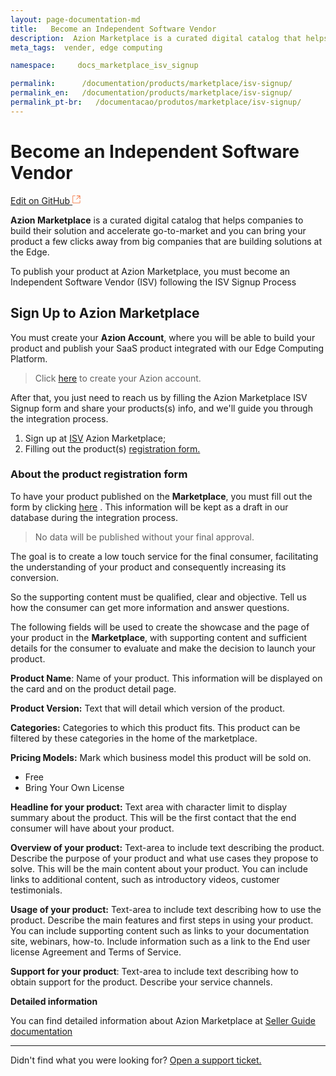```yaml
---
layout: page-documentation-md
title:   Become an Independent Software Vendor
description:  Azion Marketplace is a curated digital catalog that helps companies to build their solution and accelerate go-to-market and you can bring your product a few clicks away from big companies that are building solutions at the Edge.
meta_tags:  vender, edge computing

namespace:     docs_marketplace_isv_signup

permalink:      /documentation/products/marketplace/isv-signup/
permalink_en:   /documentation/products/marketplace/isv-signup/
permalink_pt-br:   /documentacao/produtos/marketplace/isv-signup/
---
```

# Become an Independent Software Vendor

[Edit on GitHub <svg width="14" height="14" xmlns="http://www.w3.org/2000/svg"><g fill="none" stroke="#F3652B"><path d="M4.81.71H.672v11.43H12.1V8.001" stroke-width=".8"/><path d="M6.87.786h5.155V5.94M6.31 6.5L12.026.786"/></g></svg>](https://github.com/aziontech/docs_en/edit/master/marketplace/isv-signup/2021-01-14-index.md)

**Azion Marketplace** is a curated digital catalog that helps companies to build their solution and accelerate go-to-market and you can bring your product a few clicks away from big companies that are building solutions at the Edge.

To publish your product at Azion Marketplace, you must become an Independent Software Vendor (ISV) following the ISV Signup Process

## Sign Up to Azion Marketplace 

You must create your **Azion Account**, where you will be able to build your product and publish your SaaS product integrated with our Edge Computing Platform.

> Click [here](https://manager.azion.com/signup/) to create your Azion account.

After that, you just need to reach us by filling the Azion Marketplace ISV Signup form and share your products(s) info, and we'll guide you through the integration process.

1. Sign up at [ISV](https://forms.gle/98E1AhsQAEoWBKSq9) Azion Marketplace;
2. Filling out the product(s) [registration form. ](https://forms.gle/MfJQXFaAbHyFERSq8)

### About the product registration form

To have your product published on the **Marketplace**, you must fill out the form by clicking [here](https://forms.gle/MfJQXFaAbHyFERSq8) . This information will be kept as a draft in our database during the integration process.  

> No data will be published without your final approval.

The goal is to create a low touch service for the final consumer, facilitating the understanding of your product and consequently increasing its conversion.

So the supporting content must be qualified, clear and objective. Tell us how the consumer can get more information and answer questions.

The following fields will be used to create the showcase and the page of your product in the **Marketplace**, with supporting content and sufficient details for the consumer to evaluate and make the decision to launch your product.

**Product Name**: Name of your product. This information will be displayed on the card and on the product detail page.

**Product Version:** Text that will detail which version of the product.

**Categories:** Categories to which this product fits. This product can be filtered by these categories in the home of the marketplace.

**Pricing Models:** Mark which business model this product will be sold on.
* Free
* Bring Your Own License

**Headline for your product:** Text area with character limit to display summary about the product. This will be the first contact that the end consumer will have about your product.

**Overview of your product:** Text-area to include text describing the product. Describe the purpose of your product and what use cases they propose to solve. This will be the main content about your product. You can include links to additional content, such as introductory videos, customer testimonials.

**Usage of your product:** Text-area to include text describing how to use the product. Describe the main features and first steps in using your product. You can include supporting content such as links to your documentation site, webinars, how-to. Include information such as a link to the End user license Agreement and Terms of Service.

**Support for your product**: Text-area to include text describing how to obtain support for the product. Describe your service channels.


**Detailed information**

You can find detailed information about Azion Marketplace at [Seller Guide documentation](../marketplace-seller-guide/) 

---

Didn't find what you were looking for? [Open a support ticket.](https://tickets.azion.com/)
